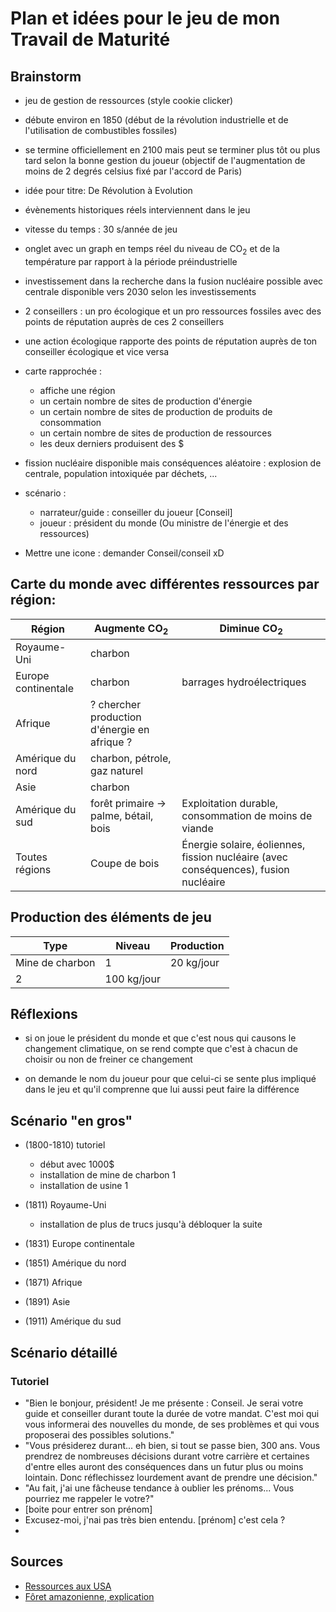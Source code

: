 # Plan et idées pour le jeu de mon Travail de Maturité

## Brainstorm

- jeu de gestion de ressources (style cookie clicker) 

- débute environ en 1850 (début de la révolution industrielle et de l'utilisation de combustibles fossiles) 

- se termine officiellement en 2100 mais peut se terminer plus tôt ou plus tard selon la bonne gestion du joueur (objectif de l'augmentation de moins de 2 degrés celsius fixé par l'accord de Paris)

- idée pour titre: De Révolution à Evolution

- évènements historiques réels interviennent dans le jeu

- vitesse du temps : 30 s/année de jeu

- onglet avec un graph en temps réel du niveau de CO<sub>2</sub> et de la température par rapport à la période préindustrielle

- investissement dans la recherche dans la fusion nucléaire possible avec centrale disponible vers 2030 selon les investissements

- 2 conseillers : un pro écologique et un pro ressources fossiles avec des points de réputation auprès de ces 2 conseillers
- une action écologique rapporte des points de réputation auprès de ton conseiller écologique et vice versa 

- carte rapprochée : 
	- affiche une région 
	- un certain nombre de sites de production d'énergie 
	- un certain nombre de sites de production de produits de consommation 
	- un certain nombre de sites de production de ressources
	- les deux derniers produisent des $

- fission nucléaire disponible mais conséquences aléatoire : explosion de centrale, population intoxiquée par déchets, ...

- scénario :
    - narrateur/guide : conseiller du joueur [Conseil]
    - joueur : président du monde (Ou ministre de l'énergie et des ressources)

- Mettre une icone : demander Conseil/conseil xD

## Carte du monde avec différentes ressources par région:

Région | Augmente CO<sub>2</sub> | Diminue CO<sub>2</sub>
-------|-------------------------|-------------------------
Royaume-Uni | charbon | 
Europe continentale | charbon | barrages hydroélectriques
Afrique | ? chercher production d'énergie en afrique ? |
Amérique du nord | charbon, pétrole, gaz naturel | 
Asie | charbon |
Amérique du sud | forêt primaire → palme, bétail, bois | Exploitation durable, consommation de moins de viande
Toutes régions | Coupe de bois | Énergie solaire, éoliennes, fission nucléaire (avec conséquences), fusion nucléaire


## Production des éléments de jeu

Type | Niveau | Production 
---------|-------------|-------------------
Mine de charbon | 1 | 20 kg/jour
 | 2 | 100 kg/jour
 


## Réflexions

- si on joue le président du monde et que c'est nous qui causons le changement climatique, on se rend compte que c'est à chacun de choisir ou non de freiner ce changement

- on demande le nom du joueur pour que celui-ci se sente plus impliqué dans le jeu et qu'il comprenne que lui aussi peut faire la différence



## Scénario "en gros"

- (1800-1810) tutoriel
	- début avec 1000$
	- installation de mine de charbon 1
	- installation de usine 1
- (1811) Royaume-Uni
	- installation de plus de trucs jusqu'à débloquer la suite
- (1831) Europe continentale
	
- (1851) Amérique du nord
- (1871) Afrique
- (1891) Asie
- (1911) Amérique du sud


## Scénario détaillé

### Tutoriel

- "Bien le bonjour, président! Je me présente : Conseil. Je serai votre guide et conseiller durant toute la durée de votre mandat. C'est moi qui vous informerai des nouvelles du monde, de ses problèmes et qui vous proposerai  des possibles solutions."
- "Vous présiderez durant... eh bien, si tout se passe bien, 300 ans. Vous prendrez de nombreuses décisions durant votre carrière et certaines d'entre elles auront des conséquences dans un futur plus ou moins lointain. Donc réflechissez lourdement avant de prendre une décision."
- "Au fait, j'ai une fâcheuse tendance à oublier les prénoms... Vous pourriez me rappeler le votre?"
- [boite pour entrer son prénom]
- Excusez-moi, j'nai pas très bien entendu. [prénom] c'est cela ?
- 




## Sources
- [Ressources aux USA](https://fr.wikipedia.org/wiki/%C3%89tats-Unis#Situation_g.C3.A9n.C3.A9rale)
- [Fôret amazonienne, explication](https://www.notre-planete.info/actualites/actu_891_causes_solutions_deforestation.php)